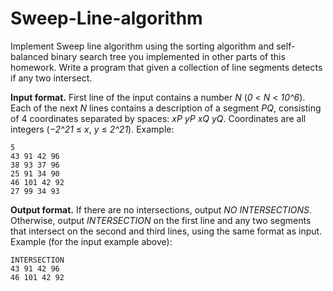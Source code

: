 # Sweep-Line-algorithm
Implement Sweep line algorithm using the sorting algorithm and self-balanced binary search tree you implemented in other parts of this homework. Write a program that given a collection of line segments detects if any two intersect.

**Input format.** First line of the input contains a number *N* (*0* < *N* < *10^6*). Each of the next *N* lines contains a description of a segment *PQ*, consisting of 4 coordinates separated by spaces: *xP yP xQ yQ*. Coordinates are all integers (*−2^21* ≤ *x*, *y* ≤ *2^21*).
Example:
```
5
43 91 42 96
38 93 37 96
25 91 34 90
46 101 42 92
27 99 34 93
```
**Output format.** If there are no intersections, output *NO INTERSECTIONS*. Otherwise, output *INTERSECTION* on the first line and any two segments that intersect on the second and third lines, using the same format as input.
Example (for the input example above):
```
INTERSECTION
43 91 42 96
46 101 42 92
```

